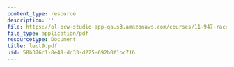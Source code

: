 ```yaml
---
content_type: resource
description: ''
file: https://ol-ocw-studio-app-qa.s3.amazonaws.com/courses/11-947-race-immigration-and-planning-spring-2005/58b376c18e49dc33d225692b0f1bc716_lect9.pdf
file_type: application/pdf
resourcetype: Document
title: lect9.pdf
uid: 58b376c1-8e49-dc33-d225-692b0f1bc716
---
```

